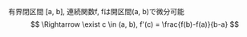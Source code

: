 有界閉区間 [a, b], 連続関数f, fは開区間(a, b)で微分可能
$$ \Rightarrow \exist c \in (a, b), f'(c) = \frac{f(b)-f(a)}{b-a} $$